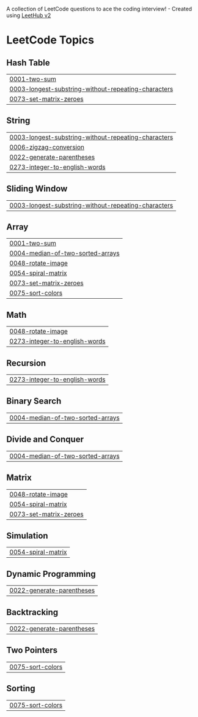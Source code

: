 A collection of LeetCode questions to ace the coding interview! - Created using [LeetHub v2](https://github.com/arunbhardwaj/LeetHub-2.0)
<!---LeetCode Topics Start-->
# LeetCode Topics
## Hash Table
|  |
| ------- |
| [0001-two-sum](https://github.com/Shamridha/Leetcode-Solution/tree/master/0001-two-sum) |
| [0003-longest-substring-without-repeating-characters](https://github.com/Shamridha/Leetcode-Solution/tree/master/0003-longest-substring-without-repeating-characters) |
| [0073-set-matrix-zeroes](https://github.com/Shamridha/Leetcode-Solution/tree/master/0073-set-matrix-zeroes) |
## String
|  |
| ------- |
| [0003-longest-substring-without-repeating-characters](https://github.com/Shamridha/Leetcode-Solution/tree/master/0003-longest-substring-without-repeating-characters) |
| [0006-zigzag-conversion](https://github.com/Shamridha/Leetcode-Solution/tree/master/0006-zigzag-conversion) |
| [0022-generate-parentheses](https://github.com/Shamridha/Leetcode-Solution/tree/master/0022-generate-parentheses) |
| [0273-integer-to-english-words](https://github.com/Shamridha/Leetcode-Solution/tree/master/0273-integer-to-english-words) |
## Sliding Window
|  |
| ------- |
| [0003-longest-substring-without-repeating-characters](https://github.com/Shamridha/Leetcode-Solution/tree/master/0003-longest-substring-without-repeating-characters) |
## Array
|  |
| ------- |
| [0001-two-sum](https://github.com/Shamridha/Leetcode-Solution/tree/master/0001-two-sum) |
| [0004-median-of-two-sorted-arrays](https://github.com/Shamridha/Leetcode-Solution/tree/master/0004-median-of-two-sorted-arrays) |
| [0048-rotate-image](https://github.com/Shamridha/Leetcode-Solution/tree/master/0048-rotate-image) |
| [0054-spiral-matrix](https://github.com/Shamridha/Leetcode-Solution/tree/master/0054-spiral-matrix) |
| [0073-set-matrix-zeroes](https://github.com/Shamridha/Leetcode-Solution/tree/master/0073-set-matrix-zeroes) |
| [0075-sort-colors](https://github.com/Shamridha/Leetcode-Solution/tree/master/0075-sort-colors) |
## Math
|  |
| ------- |
| [0048-rotate-image](https://github.com/Shamridha/Leetcode-Solution/tree/master/0048-rotate-image) |
| [0273-integer-to-english-words](https://github.com/Shamridha/Leetcode-Solution/tree/master/0273-integer-to-english-words) |
## Recursion
|  |
| ------- |
| [0273-integer-to-english-words](https://github.com/Shamridha/Leetcode-Solution/tree/master/0273-integer-to-english-words) |
## Binary Search
|  |
| ------- |
| [0004-median-of-two-sorted-arrays](https://github.com/Shamridha/Leetcode-Solution/tree/master/0004-median-of-two-sorted-arrays) |
## Divide and Conquer
|  |
| ------- |
| [0004-median-of-two-sorted-arrays](https://github.com/Shamridha/Leetcode-Solution/tree/master/0004-median-of-two-sorted-arrays) |
## Matrix
|  |
| ------- |
| [0048-rotate-image](https://github.com/Shamridha/Leetcode-Solution/tree/master/0048-rotate-image) |
| [0054-spiral-matrix](https://github.com/Shamridha/Leetcode-Solution/tree/master/0054-spiral-matrix) |
| [0073-set-matrix-zeroes](https://github.com/Shamridha/Leetcode-Solution/tree/master/0073-set-matrix-zeroes) |
## Simulation
|  |
| ------- |
| [0054-spiral-matrix](https://github.com/Shamridha/Leetcode-Solution/tree/master/0054-spiral-matrix) |
## Dynamic Programming
|  |
| ------- |
| [0022-generate-parentheses](https://github.com/Shamridha/Leetcode-Solution/tree/master/0022-generate-parentheses) |
## Backtracking
|  |
| ------- |
| [0022-generate-parentheses](https://github.com/Shamridha/Leetcode-Solution/tree/master/0022-generate-parentheses) |
## Two Pointers
|  |
| ------- |
| [0075-sort-colors](https://github.com/Shamridha/Leetcode-Solution/tree/master/0075-sort-colors) |
## Sorting
|  |
| ------- |
| [0075-sort-colors](https://github.com/Shamridha/Leetcode-Solution/tree/master/0075-sort-colors) |
<!---LeetCode Topics End-->